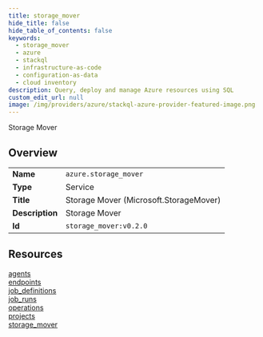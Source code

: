 ```yaml
---
title: storage_mover
hide_title: false
hide_table_of_contents: false
keywords:
  - storage_mover
  - azure
  - stackql
  - infrastructure-as-code
  - configuration-as-data
  - cloud inventory
description: Query, deploy and manage Azure resources using SQL
custom_edit_url: null
image: /img/providers/azure/stackql-azure-provider-featured-image.png
---
```

Storage Mover  
    

## Overview
<table><tbody>
<tr><td><b>Name</b></td><td><code>azure.storage_mover</code></td></tr>
<tr><td><b>Type</b></td><td>Service</td></tr>
<tr><td><b>Title</b></td><td>Storage Mover (Microsoft.StorageMover)</td></tr>
<tr><td><b>Description</b></td><td>Storage Mover</td></tr>
<tr><td><b>Id</b></td><td><code>storage_mover:v0.2.0</code></td></tr>
</tbody></table>

## Resources
<div class="row">
<div class="providerDocColumn">
<a href="/providers/azure/storage_mover/agents/">agents</a><br />
<a href="/providers/azure/storage_mover/endpoints/">endpoints</a><br />
<a href="/providers/azure/storage_mover/job_definitions/">job_definitions</a><br />
<a href="/providers/azure/storage_mover/job_runs/">job_runs</a><br />
</div>
<div class="providerDocColumn">
<a href="/providers/azure/storage_mover/operations/">operations</a><br />
<a href="/providers/azure/storage_mover/projects/">projects</a><br />
<a href="/providers/azure/storage_mover/storage_mover/">storage_mover</a><br />
</div>
</div>
